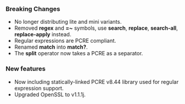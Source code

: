 ### Breaking Changes

* No longer distributing lite and mini variants.
* Removed **regex** and **=~** symbols, use **search**, **replace**, **search-all**, **replace-apply** instead.
* Regular expressions are PCRE compliant.
* Renamed **match** into **match?**.
* The **split** operator now takes a PCRE as a separator.

### New features

* Now including statically-linked PCRE v8.44 library used for regular expression support.
* Upgraded OpenSSL to v1.1.1j.
